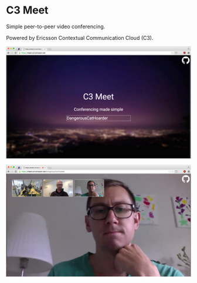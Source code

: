 # C3 Meet
Simple peer-to-peer video conferencing.

Powered by Ericsson Contextual Communication Cloud (C3).

![Setting up a room](./screenshot-setup.png)

![Meeting with four participants](./screenshot-meeting.png)
